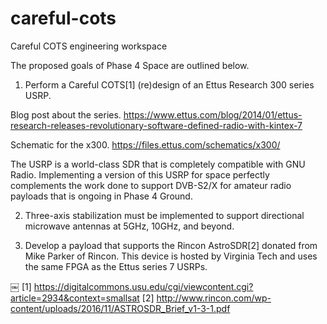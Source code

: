 # careful-cots
Careful COTS engineering workspace

The proposed goals of Phase 4 Space are outlined below. 

1. Perform a Careful COTS[1] (re)design of an Ettus Research 300 series USRP. 

Blog post about the series.
https://www.ettus.com/blog/2014/01/ettus-research-releases-revolutionary-software-defined-radio-with-kintex-7

Schematic for the x300.
https://files.ettus.com/schematics/x300/

The USRP is a world-class SDR that is completely compatible with GNU Radio. Implementing a version of this USRP for space perfectly complements the work done to support DVB-S2/X for amateur radio payloads that is ongoing in Phase 4 Ground. 

2. Three-axis stabilization must be implemented to support directional microwave antennas at 5GHz, 10GHz, and beyond. 

3. Develop a payload that supports the Rincon AstroSDR[2] donated from Mike Parker of Rincon. This device is hosted by Virginia Tech and uses the same FPGA as the Ettus series 7 USRPs.

￼
[1] https://digitalcommons.usu.edu/cgi/viewcontent.cgi?article=2934&context=smallsat
[2] http://www.rincon.com/wp-content/uploads/2016/11/ASTROSDR_Brief_v1-3-1.pdf
